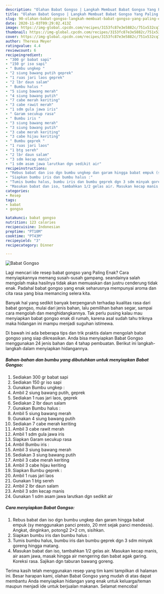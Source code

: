 ```yaml
---
description: "Olahan Babat Gongso | Langkah Membuat Babat Gongso Yang Paling Enak"
title: "Olahan Babat Gongso | Langkah Membuat Babat Gongso Yang Paling Enak"
slug: 90-olahan-babat-gongso-langkah-membuat-babat-gongso-yang-paling-enak
date: 2020-11-03T09:29:02.413Z
image: https://img-global.cpcdn.com/recipes/3153fc87e3e5882c/751x532cq70/babat-gongso-foto-resep-utama.jpg
thumbnail: https://img-global.cpcdn.com/recipes/3153fc87e3e5882c/751x532cq70/babat-gongso-foto-resep-utama.jpg
cover: https://img-global.cpcdn.com/recipes/3153fc87e3e5882c/751x532cq70/babat-gongso-foto-resep-utama.jpg
author: Theresa Meyer
ratingvalue: 4.4
reviewcount: 6
recipeingredient:
- "300 gr babat sapi"
- "150 gr iso sapi"
- " Bumbu ungkep "
- "2 siung bawang putih geprek"
- "1 ruas jari laos geprek"
- "2 lbr daun salam"
- " Bumbu halus "
- "5 siung bawang merah"
- "4 siung bawang putih"
- "7 cabe merah keriting"
- "3 cabe rawit merah"
- "1 sdm gula jawa iris"
- " Garam secukup rasa"
- " Bumbu iris "
- "3 siung bawang merah"
- "3 siung bawang putih"
- "3 cabe merah keriting"
- "3 cabe hijau keriting"
- " Bumbu geprek "
- "1 ruas jari laos"
- "1 btg sereh"
- "2 lbr daun salam"
- "3 sdm kecap manis"
- "1 sdm asam jawa larutkan dgn sedikit air"
recipeinstructions:
- "Rebus babat dan iso dgn bumbu ungkep dan garam hingga babat empuk (sy menggunakan panci presto, 20 mnt sejak panci mendesis). Angkat, dinginkan, potong2 2×2 cm, sisihkan."
- "Siapkan bumbu iris dan bumbu halus :"
- "Tumis bumbu halus, bumbu iris dan bumbu geprek dgn 3 sdm minyak goreng hingga matang."
- "Masukan babat dan iso, tambahkan 1/2 gelas air. Masukan kecap manis, air asam jawa, masak hingga air mengering dan babat agak garing. Koreksi rasa. Sajikan dgn taburan bawang goreng."
categories:
- Resep
tags:
- babat
- gongso

katakunci: babat gongso 
nutrition: 123 calories
recipecuisine: Indonesian
preptime: "PT10M"
cooktime: "PT43M"
recipeyield: "3"
recipecategory: Dinner

---
```



![Babat Gongso](https://img-global.cpcdn.com/recipes/3153fc87e3e5882c/751x532cq70/babat-gongso-foto-resep-utama.jpg)

Lagi mencari ide resep babat gongso yang Paling Enak? Cara menyiapkannya memang susah-susah gampang. seandainya salah mengolah maka hasilnya tidak akan memuaskan dan justru cenderung tidak enak. Padahal babat gongso yang enak seharusnya mempunyai aroma dan cita rasa yang bisa memancing selera kita.

Banyak hal yang sedikit banyak berpengaruh terhadap kualitas rasa dari babat gongso, mulai dari jenis bahan, lalu pemilihan bahan segar, sampai cara mengolah dan menghidangkannya. Tak perlu pusing kalau mau menyiapkan babat gongso enak di rumah, karena asal sudah tahu triknya maka hidangan ini mampu menjadi suguhan istimewa.




Di bawah ini ada beberapa tips dan trik praktis dalam mengolah babat gongso yang siap dikreasikan. Anda bisa menyiapkan Babat Gongso menggunakan 24 jenis bahan dan 4 tahap pembuatan. Berikut ini langkah-langkah dalam menyiapkan hidangannya.

<!--inarticleads1-->

##### Bahan-bahan dan bumbu yang dibutuhkan untuk menyiapkan Babat Gongso:

1. Sediakan 300 gr babat sapi
1. Sediakan 150 gr iso sapi
1. Gunakan  Bumbu ungkep :
1. Ambil 2 siung bawang putih, geprek
1. Sediakan 1 ruas jari laos, geprek
1. Sediakan 2 lbr daun salam
1. Gunakan  Bumbu halus :
1. Ambil 5 siung bawang merah
1. Gunakan 4 siung bawang putih
1. Sediakan 7 cabe merah keriting
1. Ambil 3 cabe rawit merah
1. Ambil 1 sdm gula jawa iris
1. Siapkan  Garam secukup rasa
1. Ambil  Bumbu iris :
1. Ambil 3 siung bawang merah
1. Sediakan 3 siung bawang putih
1. Ambil 3 cabe merah keriting
1. Ambil 3 cabe hijau keriting
1. Siapkan  Bumbu geprek :
1. Ambil 1 ruas jari laos
1. Gunakan 1 btg sereh
1. Ambil 2 lbr daun salam
1. Ambil 3 sdm kecap manis
1. Gunakan 1 sdm asam jawa larutkan dgn sedikit air




<!--inarticleads2-->

##### Cara menyiapkan Babat Gongso:

1. Rebus babat dan iso dgn bumbu ungkep dan garam hingga babat empuk (sy menggunakan panci presto, 20 mnt sejak panci mendesis). Angkat, dinginkan, potong2 2×2 cm, sisihkan.
1. Siapkan bumbu iris dan bumbu halus :
1. Tumis bumbu halus, bumbu iris dan bumbu geprek dgn 3 sdm minyak goreng hingga matang.
1. Masukan babat dan iso, tambahkan 1/2 gelas air. Masukan kecap manis, air asam jawa, masak hingga air mengering dan babat agak garing. Koreksi rasa. Sajikan dgn taburan bawang goreng.




Terima kasih telah menggunakan resep yang tim kami tampilkan di halaman ini. Besar harapan kami, olahan Babat Gongso yang mudah di atas dapat membantu Anda menyiapkan hidangan yang enak untuk keluarga/teman maupun menjadi ide untuk berjualan makanan. Selamat mencoba!
